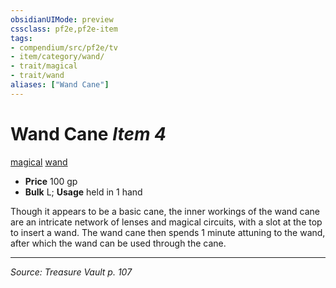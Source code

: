 ```yaml
---
obsidianUIMode: preview
cssclass: pf2e,pf2e-item
tags:
- compendium/src/pf2e/tv
- item/category/wand/
- trait/magical
- trait/wand
aliases: ["Wand Cane"]
---
```

# Wand Cane *Item 4*  
[magical](magical.md "Magical Item Trait")  [wand](wand.md "Wand Item Trait")  

- **Price** 100 gp
- **Bulk** L; **Usage** held in 1 hand

Though it appears to be a basic cane, the inner workings of the wand cane are an intricate network of lenses and magical circuits, with a slot at the top to insert a wand. The wand cane then spends 1 minute attuning to the wand, after which the wand can be used through the cane.


---
*Source: Treasure Vault p. 107*